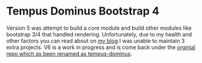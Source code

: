 # Tempus Dominus Bootstrap 4

Version 5 was attempt to build a core module and build other modules like bootstrap 3/4 that handled rendering. Unfortunately, due to my health and other factors you can read about on [my blog](https://eonasdan.com/posts/state-of-my-picker.html) I was unable to maintain 3 extra projects. V6 is a work in progress and is come back under the [orginial repo which as been renamed as tempus-dominus](https://github.com/Eonasdan/tempus-dominus).
